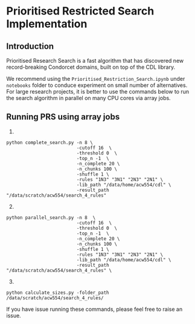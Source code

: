# Prioritised Restricted Search Implementation

## Introduction
Prioritised Research Search is a fast algorithm that has discovered new record-breaking 
Condorcet domains, built on top of the CDL library. 

We recommend using the `Prioritised_Restriction_Search.ipynb` under `notebooks` folder to 
 conduce experiment on small number of alternatives. For large research projects, it is better to use the commands below to run the search algorithm
in parallel on many CPU cores via array jobs. 


## Running PRS using array jobs
1. 

```console
python complete_search.py -n 8 \
                          -cutoff 16  \
                          -threshold 0  \
                          -top_n -1  \
                          -n_complete 20 \
                          -n_chunks 100 \
                          -shuffle 1 \
                          -rules "1N3" "3N1" "2N3" "2N1" \
                          -lib_path "/data/home/acw554/cdl" \
                          -result_path "/data/scratch/acw554/search_4_rules"
```

2. 
```console
python parallel_search.py -n 8  \
                          -cutoff 16  \
                          -threshold 0  \
                          -top_n -1  \
                          -n_complete 20 \
                          -n_chunks 100 \
                          -shuffle 1 \
                          -rules "1N3" "3N1" "2N3" "2N1" \
                          -lib_path "/data/home/acw554/cdl" \
                          -result_path "/data/scratch/acw554/search_4_rules" \
```

3. 
```console
python calculate_sizes.py -folder_path /data/scratch/acw554/search_4_rules/
```

If you have issue running these commands, please feel free to raise an issue. 